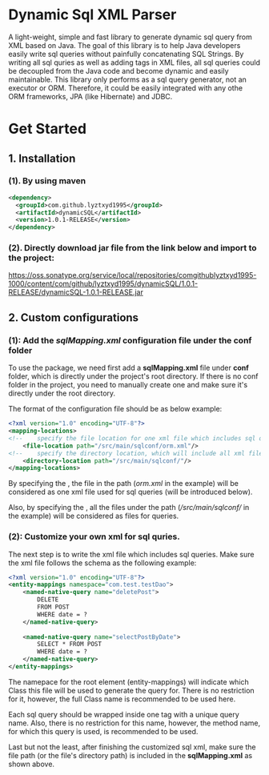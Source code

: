 # Dynamic Sql XML Parser

A light-weight, simple and fast library to generate dynamic sql query from XML based on Java. The goal of this library is 
to help Java developers easily write sql queries without painfully concatenating SQL Strings. By writing all sql quries as well as adding tags in XML files, all sql queries could be decoupled from the Java code and become dynamic and easily maintainable. This library only performs as a sql query generator, not an executor or ORM. Therefore, it could be easily integrated with any othe ORM frameworks, JPA (like Hibernate) and JDBC.

# Get Started

## 1. Installation

### (1). By using maven

```xml
<dependency>
  <groupId>com.github.lyztxyd1995</groupId>
  <artifactId>dynamicSQL</artifactId>
  <version>1.0.1-RELEASE</version>
</dependency>
```

### (2). Directly download jar file from the link below and import to the project: 
https://oss.sonatype.org/service/local/repositories/comgithublyztxyd1995-1000/content/com/github/lyztxyd1995/dynamicSQL/1.0.1-RELEASE/dynamicSQL-1.0.1-RELEASE.jar

## 2. Custom configurations

### (1): Add the *sqlMapping.xml* configuration file under the conf folder
To use the package, we need first add a **sqlMapping.xml** file under **conf** folder, which is directly under the project's root directory. If there is no conf folder in the project, you need to manually create one and make sure it's directly under the root directory.

The format of the configuration file should be as below example:

```xml
<?xml version="1.0" encoding="UTF-8"?>
<mapping-locations>
<!--    specify the file location for one xml file which includes sql queries-->
    <file-location path="/src/main/sqlconf/orm.xml"/>
<!--    specify the directory location, which will include all xml files for sql queries under the directory-->
    <directory-location path="/src/main/sqlconf/"/>
</mapping-locations>
```
By specifying the <file-location-path/>, the file in the path (*orm.xml* in the example) will be considered as one xml file used for sql queries (will be introduced below).

Also, by specifying the <directory-location-path/>, all the files under the path (*/src/main/sqlconf/* in the example) will be considered as files for queries.

### (2): Customize your own xml for sql quries.

The next step is to write the xml file which includes sql queries. Make sure the xml file follows the schema as the following example:

```xml
<?xml version="1.0" encoding="UTF-8"?>
<entity-mappings namespace="com.test.testDao">
    <named-native-query name="deletePost">
        DELETE
        FROM POST
        WHERE date = ?
    </named-native-query>
  
    <named-native-query name="selectPostByDate">
        SELECT * FROM POST
        WHERE date = ?
    </named-native-query>
</entity-mappings>
```
The namepace for the root element (entity-mappings) will indicate which Class this file will be used to generate the query for. There is no restriction for it, however, the full Class name is recommended to be used here. 

Each sql query should be wrapped inside one <named-native-query> tag with a unique query name. Also, there is no restriction for this name, however, the method name, for which this query is used, is recommended to be used.
  
Last but not the least, after finishing the customized sql xml, make sure the file path (or the file's directory path) is included in the **sqlMapping.xml** as shown above.






